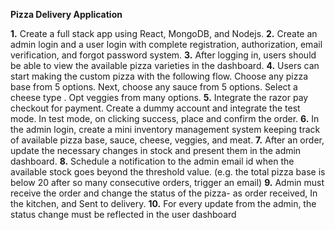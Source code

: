 **Pizza Delivery Application**

**1.** Create a full stack app using React, MongoDB, and Nodejs.
**2.** Create an admin login and a user login with complete registration, authorization, email verification, and forgot password system.
**3.** After logging in, users should be able to view the available pizza varieties in the dashboard.
**4.** Users can start making the custom pizza with the following flow.
   Choose any pizza base from 5 options.
   Next, choose any sauce from 5 options.
   Select a cheese type .
  Opt veggies from many options.
**5.** Integrate the razor pay checkout for payment. Create a dummy account and integrate the test mode. In test
mode, on clicking success, place and confirm the order.
**6.** In the admin login, create a mini inventory management system keeping track of available pizza base, sauce, cheese, veggies, and meat.
**7.** After an order, update the necessary changes in stock and present them in the admin dashboard.
**8.** Schedule a notification to the admin email id when the available stock goes beyond the threshold value. (e.g. the total pizza base is below 20 after so many consecutive orders, trigger an email)
**9.** Admin must receive the order and change the status of the pizza- as order received, In the kitchen, and Sent to
delivery.
**10.** For every update from the admin, the status change must be reflected in the user dashboard

